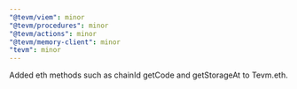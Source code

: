 ```yaml
---
"@tevm/viem": minor
"@tevm/procedures": minor
"@tevm/actions": minor
"@tevm/memory-client": minor
"tevm": minor
---
```


Added eth methods such as chainId getCode and getStorageAt to Tevm.eth.
